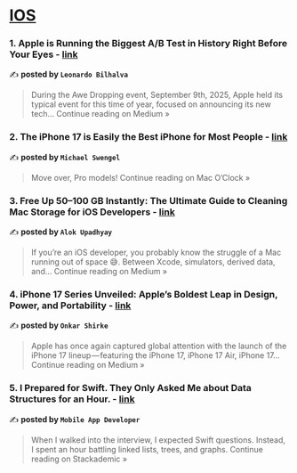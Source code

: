 
<h1><a href=https://medium.com/tag/ios/recommended target="_blank" rel="noopener noreferrer">IOS</a></h1>
<h3>1. Apple is Running the Biggest A/B Test in History Right Before Your Eyes - <a href="https://medium.com/@leonardobilhalva/apple-is-running-the-biggest-a-b-test-in-history-right-before-your-eyes-879ae9a227d8?source=rss------ios-5" target="_blank" rel="noopener noreferrer">link</a></h3>

✍️ **posted by `Leonardo Bilhalva`**

<blockquote>During the Awe Dropping event, September 9th, 2025, Apple held its typical event for this time of year, focused on announcing its new tech…
Continue reading on Medium »</blockquote>

<h3>2. The iPhone 17 is Easily the Best iPhone for Most People - <a href="https://medium.com/macoclock/the-iphone-17-is-easily-the-best-iphone-for-most-people-3853f2b32e8e?source=rss------ios-5" target="_blank" rel="noopener noreferrer">link</a></h3>

✍️ **posted by `Michael Swengel`**

<blockquote>Move over, Pro models!
Continue reading on Mac O’Clock »</blockquote>

<h3>3.  Free Up 50–100 GB Instantly: The Ultimate Guide to Cleaning Mac Storage for iOS Developers - <a href="https://medium.com/@alokupadhyay1192/free-up-50-100-gb-instantly-the-ultimate-guide-to-cleaning-mac-storage-for-ios-developers-0866d80a92c5?source=rss------ios-5" target="_blank" rel="noopener noreferrer">link</a></h3>

✍️ **posted by `Alok Upadhyay`**

<blockquote>If you’re an iOS developer, you probably know the struggle of a Mac running out of space 😅. Between Xcode, simulators, derived data, and…
Continue reading on Medium »</blockquote>

<h3>4.  iPhone 17 Series Unveiled: Apple’s Boldest Leap in Design, Power, and Portability  - <a href="https://devxplore.medium.com/iphone-17-series-unveiled-apples-boldest-leap-in-design-power-and-portability-2f890e4ecbb9?source=rss------ios-5" target="_blank" rel="noopener noreferrer">link</a></h3>

✍️ **posted by `Onkar Shirke`**

<blockquote>Apple has once again captured global attention with the launch of the iPhone 17 lineup — featuring the iPhone 17, iPhone 17 Air, iPhone 17…
Continue reading on Medium »</blockquote>

<h3>5. I Prepared for Swift. They Only Asked Me about Data Structures for an Hour. - <a href="https://blog.stackademic.com/i-prepared-for-swift-they-only-asked-me-about-data-structures-for-an-hour-c576f4e4dd0f?source=rss------ios-5" target="_blank" rel="noopener noreferrer">link</a></h3>

✍️ **posted by `Mobile App Developer`**

<blockquote>When I walked into the interview, I expected Swift questions. Instead, I spent an hour battling linked lists, trees, and graphs.
Continue reading on Stackademic »</blockquote>

